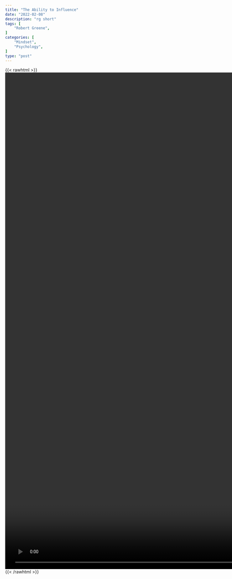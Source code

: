 ```yaml
---
title: "The Ability to Influence"
date: "2022-02-08"
description: "rg short"
tags: [
    "Robert Greene",
]
categories: [
    "Mindset",
    "Psychology",
]
type: "post"
---
```

{{< rawhtml >}}
    <video style="height:40vh;width:auto" overflow="hidden" controls>
        <source src="https://clips.dev00ps.com/Robert%20Greene/The%20ability%20to%20influence.mp4" type="video/mp4"> 
    </video>
{{< /rawhtml >}}